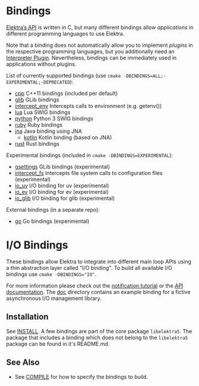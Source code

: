 # Bindings

[Elektra’s API](https://doc.libelektra.org/api/master/html/) is written in C,
but many different bindings allow _applications_ in different programming languages
to use Elektra.

Note that a binding does not automatically allow you to implement _plugins_
in the respective programming languages, but you additionally need an
[Interpreter Plugin](/src/plugins/README.md). Nevertheless, bindings
can be immediately used in applications without plugins.

List of currently supported bindings (use `cmake -DBINDINGS=ALL;-EXPERIMENTAL;-DEPRECATED`):

- [cpp](cpp/) C++11 bindings (included per default)
- [glib](glib/) GLib bindings
- [intercept_env](intercept/env/) Intercepts calls to environment (e.g. getenv())
- [lua](swig/lua/) Lua SWIG bindings
- [python](swig/python/) Python 3 SWIG bindings
- [ruby](swig/ruby/) Ruby bindings
- [jna](jna/) Java binding using JNA
  - [kotlin](jna/kotlin) Kotlin binding (based on JNA)
- [rust](rust/) Rust bindings

Experimental bindings (included in `cmake -DBINDINGS=EXPERIMENTAL`):

- [gsettings](gsettings/) GLib bindings (experimental)
- [intercept_fs](intercept/fs/) Intercepts file system calls to configuration files (experimental)
- [io_uv](io/uv/) I/O binding for uv (experimental)
- [io_ev](io/ev/) I/O binding for ev (experimental)
- [io_glib](io/glib/) I/O binding for glib (experimental)

External bindings (in a separate repo):

- [go](https://github.com/ElektraInitiative/go-elektra) Go bindings (experimental)

# I/O Bindings

These bindings allow Elektra to integrate into different main loop APIs using a
thin abstraction layer called "I/O binding".
To build all available I/O bindings use `cmake -DBINDINGS="IO"`.

For more information please check out the
[notification tutorial](https://github.com/ElektraInitiative/libelektra/tree/master/doc/tutorials/notifications.md)
or the
[API documentation](https://doc.libelektra.org/api/latest/html/group__kdbio.html).
The [doc](io/doc/) directory contains an example binding for a fictive
asynchronous I/O management library.

## Installation

See [INSTALL](/doc/INSTALL.md).
A few bindings are part of the core package `libelektra5`.
The package that includes a binding which does not belong to the `libelektra5` package can be found in it's README.md.

## See Also

- See [COMPILE](/doc/COMPILE.md#bindings) for how to specify the bindings to build.
